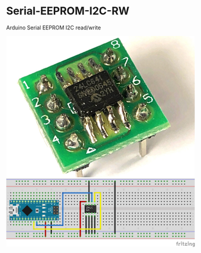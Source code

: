 # Serial-EEPROM-I2C-RW

Arduino Serial EEPROM I2C read/write

![alt text](https://github.com/DrVector-000/Serial-EEPROM-I2C-RW/blob/main/Images/IMG_4177.JPG?raw=true)
![alt text](https://github.com/DrVector-000/Serial-EEPROM-I2C-RW/blob/main/Docs/Fritzing/24LC64_bb.png?raw=true)
